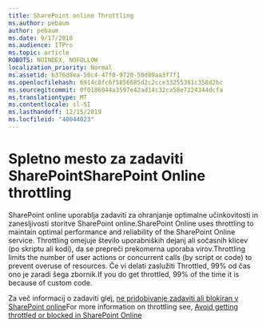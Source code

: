 ```yaml
---
title: SharePoint online Throttling
ms.author: pebaum
author: pebaum
ms.date: 9/17/2018
ms.audience: ITPro
ms.topic: article
ROBOTS: NOINDEX, NOFOLLOW
localization_priority: Normal
ms.assetid: b376d8ea-50c4-47f0-9720-50d80aa3f7f1
ms.openlocfilehash: 6914c8fc6f5856685d2c2cce33255381c358d2bc
ms.sourcegitcommit: 0f0186044a3597e42ad14c32ca58e7224344dcfa
ms.translationtype: MT
ms.contentlocale: sl-SI
ms.lasthandoff: 12/15/2019
ms.locfileid: "40044023"
---
```

# <a name="sharepoint-online-throttling"></a><span data-ttu-id="2886f-102">Spletno mesto za zadaviti SharePoint</span><span class="sxs-lookup"><span data-stu-id="2886f-102">SharePoint Online throttling</span></span>

<span data-ttu-id="2886f-103">SharePoint online uporablja zadaviti za ohranjanje optimalne učinkovitosti in zanesljivosti storitve SharePoint online.</span><span class="sxs-lookup"><span data-stu-id="2886f-103">SharePoint Online uses throttling to maintain optimal performance and reliability of the SharePoint Online service.</span></span> <span data-ttu-id="2886f-104">Throttling omejuje število uporabniških dejanj ali sočasnih klicev (po skriptu ali kodi), da se prepreči prekomerna uporaba virov.</span><span class="sxs-lookup"><span data-stu-id="2886f-104">Throttling limits the number of user actions or concurrent calls (by script or code) to prevent overuse of resources.</span></span> <span data-ttu-id="2886f-105">Če vi delati zaslužiti Throttled, 99% od čas ono je zaradi šega zbornik.</span><span class="sxs-lookup"><span data-stu-id="2886f-105">If you do get throttled, 99% of the time it is because of custom code.</span></span>
  
<span data-ttu-id="2886f-106">Za več informacij o zadaviti glej, [ne pridobivanje zadaviti ali blokiran v SharePoint online](https://go.microsoft.com/fwlink/?linkid=2022019)</span><span class="sxs-lookup"><span data-stu-id="2886f-106">For more information on throttling see, [Avoid getting throttled or blocked in SharePoint Online](https://go.microsoft.com/fwlink/?linkid=2022019)</span></span>
  

